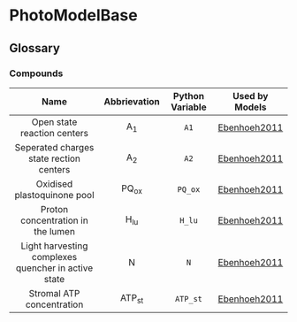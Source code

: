 # PhotoModelBase

## Glossary

### Compounds

|                         Name                        |          Abbrievation         | Python Variable |                  Used by Models                 |
|:---------------------------------------------------:|:----------------------------:|:---------------:|:-----------------------------------------------:|
|             Open state reaction centers             |        $\mathrm{A}_1$        |       `A1`      | [Ebenhoeh2011](./models/Ebenhoeh2011/README.md) |
|       Seperated charges state rection centers       |        $\mathrm{A}_2$        |       `A2`      | [Ebenhoeh2011](./models/Ebenhoeh2011/README.md) |
|             Oxidised plastoquinone pool             |  $\mathrm{PQ}_{\mathrm{ox}}$ |     `PQ_ox`     | [Ebenhoeh2011](./models/Ebenhoeh2011/README.md) |
|          Proton concentration in the lumen          |  $\mathrm{H}_{\mathrm{lu}}$  |      `H_lu`     | [Ebenhoeh2011](./models/Ebenhoeh2011/README.md) |
| Light harvesting complexes quencher in active state |         $\mathrm{N}$         |       `N`       | [Ebenhoeh2011](./models/Ebenhoeh2011/README.md) |
|              Stromal ATP concentration              | $\mathrm{ATP}_{\mathrm{st}}$ |     `ATP_st`    | [Ebenhoeh2011](./models/Ebenhoeh2011/README.md) |